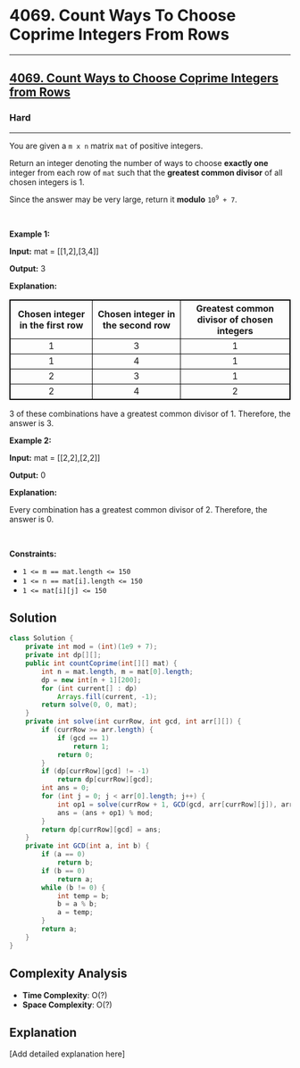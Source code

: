 # 4069. Count Ways To Choose Coprime Integers From Rows


---

<h2><a href="https://leetcode.com/problems/count-ways-to-choose-coprime-integers-from-rows">4069. Count Ways to Choose Coprime Integers from Rows</a></h2><h3>Hard</h3><hr><p>You are given a <code>m x n</code> matrix <code>mat</code> of positive integers.</p>

<p>Return an integer denoting the number of ways to choose <strong>exactly one</strong> integer from each row of <code>mat</code> such that the <strong>greatest common divisor</strong> of all chosen integers is 1.</p>

<p>Since the answer may be very large, return it <strong>modulo</strong> <code>10<sup>9</sup> + 7</code>.</p>

<p>&nbsp;</p>
<p><strong class="example">Example 1:</strong></p>

<div class="example-block">
<p><strong>Input:</strong> <span class="example-io">mat = [[1,2],[3,4]]</span></p>

<p><strong>Output:</strong> <span class="example-io">3</span></p>

<p><strong>Explanation:</strong></p>

<table style="border: 1px solid black;">
	<tbody>
		<tr>
			<th align="center" style="border: 1px solid black;">Chosen integer in the first row</th>
			<th align="center" style="border: 1px solid black;">Chosen integer in the second row</th>
			<th align="center" style="border: 1px solid black;">Greatest common divisor of chosen integers</th>
		</tr>
		<tr>
			<td align="center" style="border: 1px solid black;">1</td>
			<td align="center" style="border: 1px solid black;">3</td>
			<td align="center" style="border: 1px solid black;">1</td>
		</tr>
		<tr>
			<td align="center" style="border: 1px solid black;">1</td>
			<td align="center" style="border: 1px solid black;">4</td>
			<td align="center" style="border: 1px solid black;">1</td>
		</tr>
		<tr>
			<td align="center" style="border: 1px solid black;">2</td>
			<td align="center" style="border: 1px solid black;">3</td>
			<td align="center" style="border: 1px solid black;">1</td>
		</tr>
		<tr>
			<td align="center" style="border: 1px solid black;">2</td>
			<td align="center" style="border: 1px solid black;">4</td>
			<td align="center" style="border: 1px solid black;">2</td>
		</tr>
	</tbody>
</table>

<p>3 of these combinations have a greatest common divisor of 1. Therefore, the answer is 3.</p>
</div>

<p><strong class="example">Example 2:</strong></p>

<div class="example-block">
<p><strong>Input:</strong> <span class="example-io">mat = [[2,2],[2,2]]</span></p>

<p><strong>Output:</strong> <span class="example-io">0</span></p>

<p><strong>Explanation:</strong></p>

<p>Every combination has a greatest common divisor of 2. Therefore, the answer is 0.</p>
</div>

<p>&nbsp;</p>
<p><strong>Constraints:</strong></p>

<ul>
	<li><code>1 &lt;= m == mat.length &lt;= 150</code></li>
	<li><code>1 &lt;= n == mat[i].length &lt;= 150</code></li>
	<li><code>1 &lt;= mat[i][j] &lt;= 150</code></li>
</ul>


## Solution

```java
class Solution {
    private int mod = (int)(1e9 + 7);
    private int dp[][];
    public int countCoprime(int[][] mat) {
        int n = mat.length, m = mat[0].length;
        dp = new int[n + 1][200];
        for (int current[] : dp)
            Arrays.fill(current, -1);
        return solve(0, 0, mat);
    }
    private int solve(int currRow, int gcd, int arr[][]) {
        if (currRow >= arr.length) {
            if (gcd == 1)
                return 1;
            return 0;
        }
        if (dp[currRow][gcd] != -1)
            return dp[currRow][gcd];
        int ans = 0;
        for (int j = 0; j < arr[0].length; j++) {
            int op1 = solve(currRow + 1, GCD(gcd, arr[currRow][j]), arr);
            ans = (ans + op1) % mod;
        }
        return dp[currRow][gcd] = ans;
    }
    private int GCD(int a, int b) {
        if (a == 0)
            return b;
        if (b == 0) 
            return a;
        while (b != 0) {
            int temp = b;
            b = a % b;
            a = temp;
        }
        return a;
    }
}
```

## Complexity Analysis

- **Time Complexity**: O(?)
- **Space Complexity**: O(?)

## Explanation

[Add detailed explanation here]

